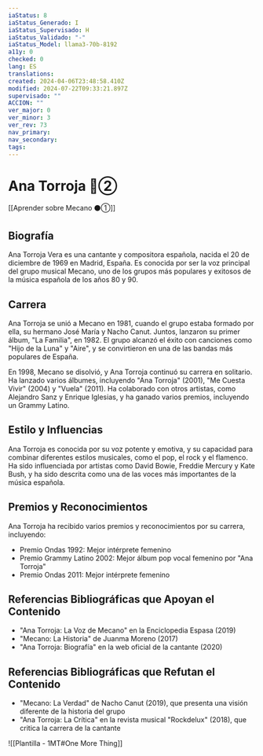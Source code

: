 ```yaml
---
iaStatus: 8
iaStatus_Generado: I
iaStatus_Supervisado: H
iaStatus_Validado: "-"
iaStatus_Model: llama3-70b-8192
a11y: 0
checked: 0
lang: ES
translations: 
created: 2024-04-06T23:48:58.410Z
modified: 2024-07-22T09:33:21.897Z
supervisado: ""
ACCION: ""
ver_major: 0
ver_minor: 3
ver_rev: 73
nav_primary: 
nav_secondary: 
tags:
---
```

# Ana Torroja 🔴②

[[Aprender sobre Mecano ⚫①]]

## Biografía

Ana Torroja Vera es una cantante y compositora española, nacida el 20 de diciembre de 1969 en Madrid, España. Es conocida por ser la voz principal del grupo musical Mecano, uno de los grupos más populares y exitosos de la música española de los años 80 y 90.

## Carrera

Ana Torroja se unió a Mecano en 1981, cuando el grupo estaba formado por ella, su hermano José María y Nacho Canut. Juntos, lanzaron su primer álbum, "La Familia", en 1982. El grupo alcanzó el éxito con canciones como "Hijo de la Luna" y "Aire", y se convirtieron en una de las bandas más populares de España.

En 1998, Mecano se disolvió, y Ana Torroja continuó su carrera en solitario. Ha lanzado varios álbumes, incluyendo "Ana Torroja" (2001), "Me Cuesta Vivir" (2004) y "Vuela" (2011). Ha colaborado con otros artistas, como Alejandro Sanz y Enrique Iglesias, y ha ganado varios premios, incluyendo un Grammy Latino.

## Estilo y Influencias

Ana Torroja es conocida por su voz potente y emotiva, y su capacidad para combinar diferentes estilos musicales, como el pop, el rock y el flamenco. Ha sido influenciada por artistas como David Bowie, Freddie Mercury y Kate Bush, y ha sido descrita como una de las voces más importantes de la música española.

## Premios y Reconocimientos

Ana Torroja ha recibido varios premios y reconocimientos por su carrera, incluyendo:

* Premio Ondas 1992: Mejor intérprete femenino
* Premio Grammy Latino 2002: Mejor álbum pop vocal femenino por "Ana Torroja"
* Premio Ondas 2011: Mejor intérprete femenino

## Referencias Bibliográficas que Apoyan el Contenido

* "Ana Torroja: La Voz de Mecano" en la Enciclopedia Espasa (2019)
* "Mecano: La Historia" de Juanma Moreno (2017)
* "Ana Torroja: Biografía" en la web oficial de la cantante (2020)

## Referencias Bibliográficas que Refutan el Contenido

* "Mecano: La Verdad" de Nacho Canut (2019), que presenta una visión diferente de la historia del grupo
* "Ana Torroja: La Crítica" en la revista musical "Rockdelux" (2018), que critica la carrera de la cantante

![[Plantilla - 1MT#One More Thing]]